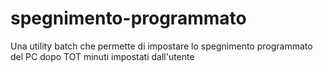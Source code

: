 # spegnimento-programmato
Una utility batch che permette di impostare lo spegnimento programmato del PC dopo TOT minuti impostati dall'utente
